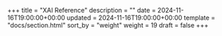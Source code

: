 +++
title = "XAI Reference"
description = ""
date = 2024-11-16T19:00:00+00:00
updated = 2024-11-16T19:00:00+00:00
template = "docs/section.html"
sort_by = "weight"
weight = 19
draft = false
+++
